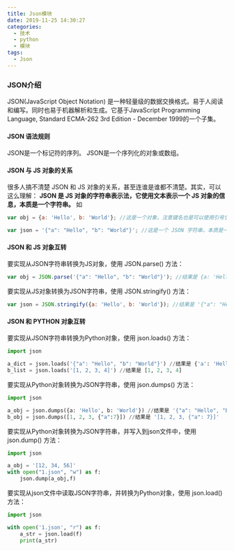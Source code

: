 ```yaml
---
title: Json模块
date: 2019-11-25 14:30:27
categories: 
  - 技术
  - python
  - 模块
tags:
  - Json
---
```


### JSON介绍
JSON(JavaScript Object Notation) 是一种轻量级的数据交换格式。易于人阅读和编写。同时也易于机器解析和生成。它基于JavaScript Programming Language, Standard ECMA-262 3rd Edition - December 1999的一个子集。

#### JSON 语法规则
JSON是一个标记符的序列。
JSON是一个序列化的对象或数组。

#### JSON 与 JS 对象的关系
很多人搞不清楚 JSON 和 JS 对象的关系，甚至连谁是谁都不清楚。其实，可以这么理解：
**JSON 是 JS 对象的字符串表示法，它使用文本表示一个 JS 对象的信息，本质是一个字符串。**
如
```javascript
var obj = {a: 'Hello', b: 'World'}; //这是一个对象，注意键名也是可以使用引号包裹的

var json = '{"a": "Hello", "b": "World"}'; //这是一个 JSON 字符串，本质是一个字符串
```
#### JSON 和 JS 对象互转
要实现从JSON字符串转换为JS对象，使用 JSON.parse() 方法：
```javascript
var obj = JSON.parse('{"a": "Hello", "b": "World"}'); //结果是 {a: 'Hello', b: 'World'}
```
要实现从JS对象转换为JSON字符串，使用 JSON.stringify() 方法：
```javascript
var json = JSON.stringify({a: 'Hello', b: 'World'}); //结果是 '{"a": "Hello", "b": "World"}'
```

#### JSON 和 PYTHON 对象互转

要实现从JSON字符串转换为Python对象，使用 json.loads() 方法：
```python
import json

a_dict = json.loads('{"a": "Hello", "b": "World"}') //结果是 {'a': 'Hello', 'b': 'World'}
b_list = json.loads('[1, 2, 3, 4]') //结果是 [1, 2, 3, 4]
```
要实现从Python对象转换为JSON字符串，使用 json.dumps() 方法：
```python
import json

a_obj = json.dumps({a: 'Hello', b: 'World'}) //结果是 '{"a": "Hello", "b": "World"}'
b_obj = json.dumps([1, 2, 3, {"a":7}]) //结果是 '[1, 2, 3, {"a": 7}]'
```

要实现从Python对象转换为JSON字符串，并写入到json文件中，使用 json.dump() 方法：
```python
import json

a_obj = '[12, 34, 56]'
with open("1.json", "w") as f:
	json.dump(a_obj,f)
```

要实现从json文件中读取JSON字符串，并转换为Python对象，使用 json.load() 方法：
```python
import json

with open('1.json', "r") as f:
	a_str = json.load(f)
	print(a_str)
```


